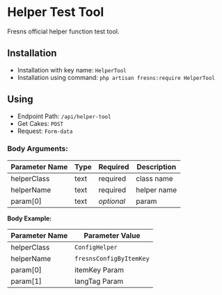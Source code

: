 # Helper Test Tool

Fresns official helper function test tool.

## Installation

- Installation with key name: `HelperTool`
- Installation using command: `php artisan fresns:require HelperTool`

## Using

- Endpoint Path: `/api/helper-tool`
- Get Cakes: `POST`
- Request: `Form-data`

### Body Arguments:

| Parameter Name | Type | Required | Description |
| --- | --- | --- | --- |
| helperClass | text | required | class name |
| helperName | text | required | helper name |
| param[0] | text | *optional* | param |

**Body Example:**

| Parameter Name | Parameter Value |
| --- | --- |
| helperClass | `ConfigHelper` |
| helperName | `fresnsConfigByItemKey` |
| param[0] | itemKey Param |
| param[1] | langTag Param |
